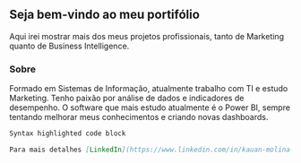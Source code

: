 ## Seja bem-vindo ao meu portifólio

Aqui irei mostrar mais dos meus projetos profissionais, tanto de Marketing quanto de Business Intelligence.

### Sobre

Formado em Sistemas de Informação, atualmente trabalho com TI e estudo Marketing.
Tenho paixão por análise de dados e indicadores de desempenho.
O software que mais estudo atualmente é o Power BI, sempre tentando melhorar meus conhecimentos e criando novas dashboards.

```markdown
Syntax highlighted code block

Para mais detalhes [LinkedIn](https://www.linkedin.com/in/kauan-molina-paulino/).
